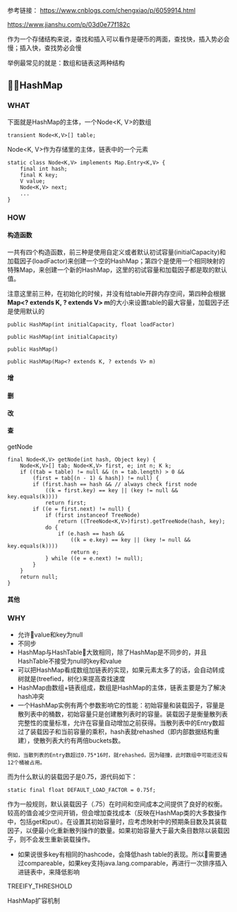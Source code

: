 参考链接：
https://www.cnblogs.com/chengxiao/p/6059914.html

https://www.jianshu.com/p/03d0e77f182c

作为一个存储结构来说，查找和插入可以看作是硬币的两面，查找快，插入势必会慢；插入快，查找势必会慢

举例最常见的就是：数组和链表这两种结构



## HashMap
### WHAT
下面就是HashMap的主体，一个Node<K, V>的数组
```
transient Node<K,V>[] table;
```

Node<K, V>作为存储里的主体，链表中的一个元素
```
static class Node<K,V> implements Map.Entry<K,V> {
    final int hash;
    final K key;
    V value;
    Node<K,V> next;
    ...
}
```

### HOW
#### 构造函数
一共有四个构造函数，前三种是使用自定义或者默认初试容量(initialCapacity)和加载因子(loadFactor)来创建一个空的HashMap；第四个是使用一个相同映射的特殊Map，来创建一个新的HashMap，这里的初试容量和加载因子都是取的默认值。

注意这里前三种，在初始化的时候，并没有给table开辟内存空间，第四种会根据**Map<? extends K, ? extends V> m**的大小来设置table的最大容量，加载因子还是使用默认的

```
public HashMap(int initialCapacity, float loadFactor) 

public HashMap(int initialCapacity)

public HashMap()

public HashMap(Map<? extends K, ? extends V> m)
```

#### 增

#### 删

#### 改

#### 查

getNode
```
final Node<K,V> getNode(int hash, Object key) {
    Node<K,V>[] tab; Node<K,V> first, e; int n; K k;
    if ((tab = table) != null && (n = tab.length) > 0 &&
        (first = tab[(n - 1) & hash]) != null) {
        if (first.hash == hash && // always check first node
            ((k = first.key) == key || (key != null && key.equals(k))))
            return first;
        if ((e = first.next) != null) {
            if (first instanceof TreeNode)
                return ((TreeNode<K,V>)first).getTreeNode(hash, key);
            do {
                if (e.hash == hash &&
                    ((k = e.key) == key || (key != null && key.equals(k))))
                    return e;
            } while ((e = e.next) != null);
        }
    }
    return null;
}
```
#### 其他


### WHY
- 允许value和key为null
- 不同步
- HashMap与HashTable大致相同，除了HashMap是不同步的，并且HashTable不接受为null的key和value
- 可以把HashMap看成数组加链表的实现，如果元素太多了的话，会自动转成树就是(treefied，树化)来提高查找速度
- HashMap由数组+链表组成，数组是HashMap的主体，链表主要是为了解决hash冲突
- 一个HashMap实例有两个参数影响它的性能：初始容量和装载因子，容量是散列表中的桶数，初始容量只是创建散列表时的容量。装载因子是衡量散列表完整性的度量标准，允许在容量自动增加之前获得。当散列表中的Entry数超过了装载因子和当前容量的乘积，hash表就rehashed（即内部数据结构重建），使散列表大约有两倍buckets数。
```
例如，当散列表的Entry数超过0.75*16时，就rehashed。因为碰撞，此时数组中可能还没有12个桶被占用。
```
而为什么默认的装载因子是0.75，源代码如下：
```
static final float DEFAULT_LOAD_FACTOR = 0.75f;
```
作为一般规则，默认装载因子（.75）在时间和空间成本之间提供了良好的权衡。较高的值会减少空间开销，但会增加查找成本（反映在HashMap类的大多数操作中，包括get和put）。在设置其初始容量时，应考虑映射中的预期条目数及其装载因子，以便最小化重新散列操作的数量。如果初始容量大于最大条目数除以装载因子，则不会发生重新装载操作。
- 如果说很多key有相同的hashcode，会降低hash table的表现。所以需要通过compareable，如果key支持java.lang.comparable，再进行一次排序插入进链表中，来降低影响

TREEIFY_THRESHOLD


HashMap扩容机制



